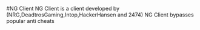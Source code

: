 #NG Client
NG Client is a client developed by (NRG,DeadtrosGaming,Intop,HackerHansen and 2474) 
NG Client bypasses popular anti cheats
